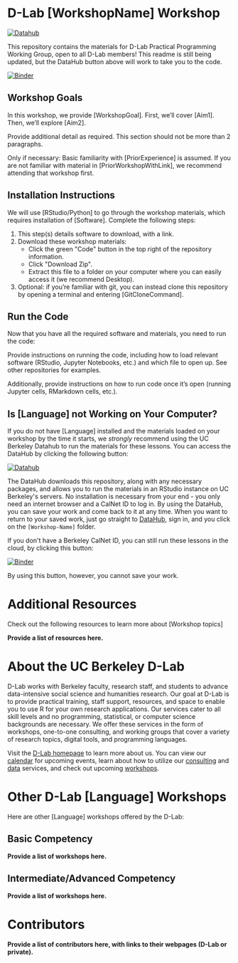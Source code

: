 # D-Lab [WorkshopName] Workshop

[![Datahub](https://img.shields.io/badge/launch-datahub-blue)](https://dlab.datahub.berkeley.edu/hub/user-redirect/git-pull?repo=https%3A%2F%2Fgithub.com%2Fdlab-berkeley%2FPractical-Programming-Working-Group&urlpath=lab%2Ftree%2FPractical-Programming-Working-Group%2F&branch=main)

This repository contains the materials for D-Lab Practical Programming Working Group, open to all D-Lab members! This readme is still being updated, but the DataHub button above will work to take you to the code.


[![Binder](http://mybinder.org/badge.svg)](BINDER_LINK_HERE)

## Workshop Goals

In this workshop, we provide [WorkshopGoal]. First, we’ll cover [Aim1]. Then, we’ll explore [Aim2]. 

Provide additional detail as required. This section should not be more than 2 paragraphs.

Only if necessary: Basic familiarity with [PriorExperience] is assumed. If you are not familiar with material in [PriorWorkshopWithLink], we recommend attending that workshop first.

## Installation Instructions

We will use [RStudio/Python] to go through the workshop materials, which requires installation of [Software]. Complete the following steps:

1. This step(s) details software to download, with a link.
2. Download these workshop materials:
    * Click the green "Code" button in the top right of the repository information.
    * Click "Download Zip".
    * Extract this file to a folder on your computer where you can easily access it (we recommend Desktop).
3. Optional: if you’re familiar with git, you can instead clone this repository by opening a terminal and entering [GitCloneCommand].

## Run the Code

Now that you have all the required software and materials, you need to run the code:

Provide instructions on running the code, including how to load relevant software (RStudio, Jupyter Notebooks, etc.) and which file to open up. See other repositories for examples.

Additionally, provide instructions on how to run code once it’s open (running Jupyter cells, RMarkdown cells, etc.).

## Is [Language] not Working on Your Computer?

If you do not have [Language] installed and the materials loaded on your workshop by the time it starts, we *strongly* recommend using the UC Berkeley Datahub to run the materials for these lessons. You can access the DataHub by clicking the following button:

[![Datahub](https://img.shields.io/badge/launch-datahub-blue)](DATAHUB_LINK_HERE)

The DataHub downloads this repository, along with any necessary packages, and allows you to run the materials in an RStudio instance on UC Berkeley's servers. No installation is necessary from your end - you only need an internet browser and a CalNet ID to log in. By using the DataHub, you can save your work and come back to it at any time. When you want to return to your saved work, just go straight to [DataHub](https://datahub.berkeley.edu), sign in, and you click on the `[Workshop-Name]` folder.

If you don't have a Berkeley CalNet ID, you can still run these lessons in the cloud, by clicking this button:

[![Binder](http://mybinder.org/badge.svg)](BINDER_LINK_HERE)

By using this button, however, you cannot save your work.

# Additional Resources

Check out the following resources to learn more about [Workshop topics]

**Provide a list of resources here.**

# About the UC Berkeley D-Lab

D-Lab works with Berkeley faculty, research staff, and students to advance data-intensive social science and humanities research. Our goal at D-Lab is to provide practical training, staff support, resources, and space to enable you to use R for your own research applications. Our services cater to all skill levels and no programming, statistical, or computer science backgrounds are necessary. We offer these services in the form of workshops, one-to-one consulting, and working groups that cover a variety of research topics, digital tools, and programming languages.  

Visit the [D-Lab homepage](https://dlab.berkeley.edu/) to learn more about us. You can view our [calendar](https://dlab.berkeley.edu/events/calendar) for upcoming events, learn about how to utilize our [consulting](https://dlab.berkeley.edu/consulting) and [data](https://dlab.berkeley.edu/data) services, and check out upcoming [workshops](https://dlab.berkeley.edu/events/workshops).

# Other D-Lab [Language] Workshops

Here are other [Language] workshops offered by the D-Lab:

## Basic Competency
**Provide a list of workshops here.**

## Intermediate/Advanced Competency
**Provide a list of workshops here.**

# Contributors
**Provide a list of contributors here, with links to their webpages (D-Lab or private).**
